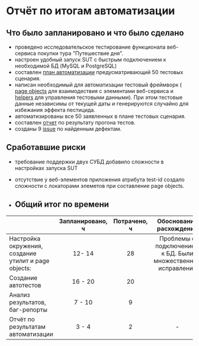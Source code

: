 # Отчёт по итогам автоматизации

## Что было запланировано и что было сделано

- проведено исследовательское тестирование функционала веб-сервиса покупки тура "Путешествие дня".
- настроен удобный запуск SUT с быстрым подключением к необходимой БД (MySQL и PostgreSQL)
- составлен [план автоматизации](https://github.com/AleksandrChernov81/Diplom/blob/main/Doc/Plan.md) предусматривающий 50 тестовых сценария.
- написан необходимый для автоматизации тестовый фреймворк (
[page objects](https://github.com/AleksandrChernov81/Diplom/tree/main/src/test/java/ru/netology/page) для взаимодествия с 
элементами веб-сервиса и 
[helpers](https://github.com/AleksandrChernov81/Diplom/tree/main/src/test/java/ru/netology/data) для управления тестовыми данными). 
При этом тестовые данные независимы от текущей даты и генерируются случайно для избежания эффекта пестицида.
- автоматизированы все 50 заявленных в плане тестовых сценария.
- составлен [отчет](https://github.com/AleksandrChernov81/Diplom/blob/main/Doc/Report.md) по результату прогона тестов.
- созданы 9 [issue](https://github.com/AleksandrChernov81/Diplom/issues) по найденным дефектам.

## Сработавшие риски
- требование поддержки двух СУБД добавило сложности в настройках запуска SUT
- отсутствие у веб-элементов приложения атрибута test-id создало сложности с локаторами элеметов при составление page objects.

- ## Общий итог по времени

|                  | Запланировано, ч  | Потрачено, ч |                                  Обоснование расхождения                                   |
|:-----------------|    :----:   |   :----:   |:------------------------------------------------------------------------------------------:|
| Настройка окружения, создание утилит и page objects:| 12- 14 | 28 |            Проблемы с подключением к БД. Были множественные исправления              |
| Создание автотестов  | 16 - 20  | 20 |                                               |
| Анализ результатов, баг-репорты | 7 - 10 | 9 |  |  
| Отчёт по результатам автоматизации | 3 - 4 | 2 |                                             -                                              |                                             -                            | Всего | 39 - 50 | 59 |                                                                                            |
